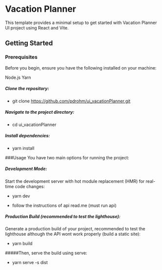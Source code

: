 # Vacation Planner

This template provides a minimal setup to get started with Vacation Planner UI project using React and Vite.

## Getting Started

### Prerequisites

Before you begin, ensure you have the following installed on your machine:

Node.js
Yarn

##### Clone the repository:

- git clone https://github.com/pdrohm/ui_vacationPlanner.git

##### Navigate to the project directory:

- cd ui_vacationPlanner

##### Install dependencies:

- yarn install

###Usage
You have two main options for running the project:

##### Development Mode:

Start the development server with hot module replacement (HMR) for real-time code changes:

- yarn dev

- follow the instructions of api read.me (must run api)

##### Production Build (recommended to test the lighthouse):

Generate a production build of your project, recommended to test the lighthouse although the API wont work properly (build a static site):

- yarn build

#####Then, serve the build using serve:

- yarn serve -s dist
